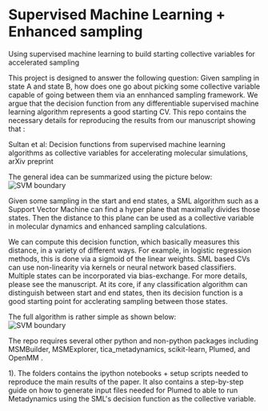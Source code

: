 # Supervised Machine Learning + Enhanced sampling
Using supervised machine learning to build starting collective variables for accelerated sampling

This project is designed to answer the following question: Given sampling in state A and state B, how does one go about picking some collective variable capable of going between them via an ennhanced sampling framework. We argue that the decision function from any differentiable supervised machine learning algorithm represents a good starting CV. This repo contains the necessary details for reproducing the results from our manuscript showing that :

Sultan et al: Decision functions from supervised machine learning algorithms as collective
variables for accelerating molecular simulations, arXiv preprint 

The general idea can be summarized using the picture below: 
![SVM boundary](https://github.com/msultan/SML_CV/blob/master/chignolin_example/pic1.png)

Given some sampling in the start and end states, a SML algorithm such as a Support Vector Machine 
can find a hyper plane that maximally divides those states. Then the distance to this plane can be
used as a collective variable in molecular dynamics and enhanced sampling calculations. 

We can compute this  decision function, which basically measures this distance, in a variety of different ways. For example, in logistic regression methods, this is done via a sigmoid of the linear weights. SML based CVs can use non-linearity via kernels or neural network based classifiers. Multiple states can be incorporated via bias-exchange. For more details, please see the manuscript. At its core, if any classification algorithm can distinguish between start and end states, then its decision function is a good starting point for acclerating sampling between those states. 

The full algorithm is rather simple as shown below:      
![SVM boundary](https://github.com/msultan/SML_CV/blob/master/chignolin_example/pic2.png)

The repo requires several other python and non-python packages including MSMBuilder, MSMExplorer, 
tica_metadynamics, scikit-learn, Plumed, and OpenMM . 

1). The folders contains the ipython notebooks + 
setup scripts needed to reproduce the main results of the paper. It also contains a step-by-step guide on how to generate input files needed for Plumed to able to run Metadynamics using the SML's decision function as the collective variable. 


